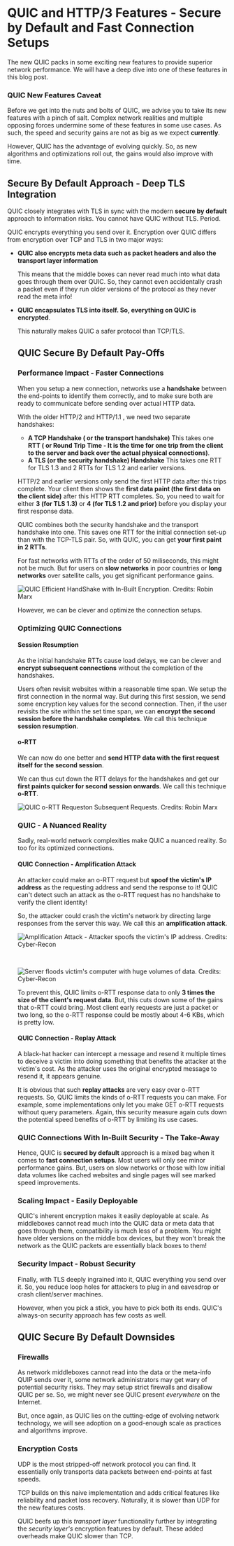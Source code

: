 # QUIC and HTTP/3 Features - Secure by Default and Fast Connection Setups

The new QUIC packs in some exciting new features to provide superior network performance. We will have a deep dive into one of these features in this blog post.

### QUIC New Features Caveat 

Before we get into the nuts and bolts of QUIC, we advise you to take its new features with a pinch of salt. Complex network realities and multiple opposing forces undermine some of these features in some use cases. As such, the speed and security gains are not as big as we expect **currently**.

However, QUIC has the advantage of evolving quickly. So, as new algorithms and optimizations roll out, the gains would also improve with time.

## Secure By Default Approach - Deep TLS Integration

QUIC closely integrates with TLS in sync with the modern **secure by default** approach to information risks. You cannot have QUIC without TLS. Period.

QUIC encrypts everything you send over it. Encryption over QUIC differs from encryption over TCP and TLS in two major ways:

- **QUIC also encrypts meta data such as packet headers and also the transport layer information**

  This means that the middle boxes can never read much into what data goes through them over QUIC. So, they cannot even accidentally crash a packet even if they run older versions of the protocol as they never read the meta info!

- **QUIC encapsulates TLS into itself. So, everything on QUIC is encrypted**. 

  This naturally makes QUIC a safer protocol than TCP/TLS.

  ## QUIC Secure By Default Pay-Offs

  ### Performance Impact - Faster Connections

  When you setup a new connection, networks use a **handshake** between the end-points to identify them correctly, and to make sure both are ready to communicate before sending over actual HTTP data.

  With the older HTTP/2 and HTTP/1.1 , we need two separate handshakes:

  - **A TCP Handshake ( or the transport handshake)** This takes one **RTT ( or Round Trip Time - It is the time for one trip from the client to the server and back over the actual physical connections)**. 
  - **A TLS (or the security handshake) Handshake** This takes one RTT for TLS 1.3 and 2 RTTs for TLS 1.2 and earlier versions. 

  HTTP/2 and earlier versions only send the first HTTP data after this trips complete. Your client then shows the **first data paint (the first data on the client side)** after this HTTP RTT completes. So, you need to wait for either **3 (for TLS 1.3)** or **4 (for TLS 1.2 and prior)** before you display your first response data. 

  QUIC combines both the security handshake and the transport handshake into one. This saves one RTT for the initial connection set-up than with the TCP-TLS pair. So, with QUIC, you can get **your first paint in 2 RTTs**. 

  For fast networks with RTTs of the order of 50 miliseconds, this might not be much. But for users on **slow networks** in poor countries or **long networks** over satellite calls, you get significant performance gains.

  ![QUIC Efficient HandShake with In-Built Encryption. Credits: Robin Marx](./img/QUIC_handshake.png)

  However, we can be clever and optimize the connection setups.

  ### Optimizing QUIC Connections

  #### Session Resumption

  As the initial handshake RTTs cause load delays, we can be clever and **encrypt subsequent connections** without the completion of the handshakes.

  Users often revisit websites within a reasonable time span. We setup the first connection in the normal way. But during this first session, we send some encryption key values for the second connection. Then, if the user revisits the site within the set time span, we can **encrypt the second session before the handshake completes**. We call this technique **session resumption**.

  #### o-RTT

  We can now do one better and **send HTTP data with the first request itself for the second session**. 

  We can thus cut down the RTT delays for the handshakes and get our **first paints quicker for second session onwards**. We call this technique **o-RTT**.

  ![QUIC o-RTT Requeston Subsequent Requests. Credits: Robin Marx](./img/QUIC_o_RTT.png)

  ### QUIC - A Nuanced Reality

  Sadly, real-world network complexities make QUIC a nuanced reality. So too for its optimized connections.

  #### QUIC Connection - Amplification Attack

  An attacker could make an o-RTT request but **spoof the victim's IP address** as the requesting address and send the response to it! QUIC can't detect such an attack as the o-RTT request has no handshake to verify the client identity! 

  So, the attacker could crash the victim's network by directing large responses from the server this way. We call this an **amplification attack**.

  ![Amplification Attack - Attacker spoofs the victim's IP address. Credits: Cyber-Recon](./img/amplification_attack_1.png)

  ​

  ![Server floods victim's computer with huge volumes of data. Credits: Cyber-Recon](./img/amplification_Attack_2.png)

  To prevent this, QUIC limits o-RTT response data to only **3 times the size of the client's request data**. But, this cuts down some of the gains that o-RTT could bring. Most client early requests are just a packet or two long, so the o-RTT response could be mostly about 4-6 KBs, which is pretty low.

  #### QUIC Connection - Replay Attack

  A black-hat hacker can intercept a message and resend it multiple times to deceive a victim into doing something that benefits the attacker at the victim's cost. As the attacker uses the original encrypted message to resend it, it appears genuine. 

  It is obvious that such **replay attacks** are very easy over o-RTT requests. So, QUIC limits the kinds of o-RTT requests you can make. For example, some implementations only let you make GET o-RTT requests without query parameters. Again, this security measure again cuts down the potential speed benefits of o-RTT by limiting its use cases.

  ### QUIC Connections With In-Built Security - The Take-Away

  Hence, QUIC is **secured by default** approach is a mixed bag when it comes to **fast connection setups**. 
  Most users will only see minor performance gains. 
  But, users on slow networks or those with low initial data volumes like cached websites and single pages will see marked speed improvements.

  ### Scaling Impact - Easily Deployable

  QUIC's inherent encryption makes it easily deployable at scale. As middleboxes cannot read much into the QUIC data or meta data that goes through them, compatibility is much less of a problem. You might have older versions on the middle box devices, but they won't break the network as the QUIC packets are essentially black boxes to them!

  ### Security Impact - Robust Security

  Finally, with TLS deeply ingrained into it, QUIC everything you send over it. So, you reduce loop holes for attackers to plug in and eavesdrop or crash client/server machines.

  However, when you pick a stick, you have to pick both its ends. QUIC's always-on security approach has few costs as well.

  ## QUIC Secure By Default Downsides

  ### Firewalls

  As network middleboxes cannot read into the data or the meta-info QUIP sends over it, some network administrators may get wary of potential security risks. They may setup strict firewalls and disallow QUIC per se. So, we might never see QUIC present *everywhere* on the Internet. 

  But, once again, as QUIC lies on the cutting-edge of evolving network technology, we will see adoption on a good-enough scale as practices and algorithms improve.

  ### Encryption Costs

  UDP is the most stripped-off network protocol you can find. It essentially only transports data packets between end-points at fast speeds. 

  TCP builds on this naive implementation and adds critical features like reliability and packet loss recovery. Naturally, it is slower than UDP for the new features costs.

  QUIC beefs up this *transport layer* functionality further by integrating the *security layer's* encryption features by default. These added overheads make QUIC slower than TCP.

  ​

  ​







​	